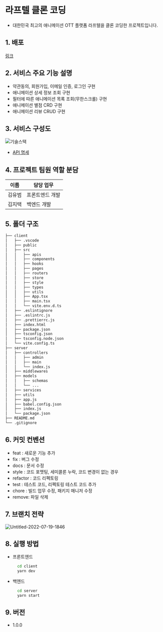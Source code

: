 # 라프텔 클론 코딩

- 대한민국 최고의 애니메이션 OTT 플랫폼 라프텔을 클론 코딩한 프로젝트입니다.

## 1. 배포

[링크](https://fastidious-sopapillas-89e18f.netlify.app/)

## 2. 서비스 주요 기능 설명

- 약관동의, 회원가입, 이메일 인증, 로그인 구현
- 애니메이션 상세 정보 조회 구현
- 필터에 따른 애니메이션 목록 조회(무한스크롤) 구현
- 애니메이션 별점 CRD 구현
- 애니메이션 리뷰 CRUD 구현

## 3. 서비스 구성도

![기술스택](https://res.cloudinary.com/dhfkiaac8/image/upload/v1671376078/skills_tym5ik.png)

- [API 명세](https://github.com/ubububububub/laftel-clone/wiki/API-%EB%AA%85%EC%84%B8)

## 4. 프로젝트 팀원 역할 분담

| 이름   | 담당 업무       |
| ------ | --------------- |
| 김유범 | 프론트엔드 개발 |
| 김지택 | 백엔드 개발     |

## 5. 폴더 구조

```bash
├── client
│   ├── .vscode
│   ├── public
│   ├── src
│   │   ├── apis
│   │   ├── components
│   │   ├── hooks
│   │   ├── pages
│   │   ├── routers
│   │   ├── store
│   │   ├── style
│   │   ├── types
│   │   ├── utils
│   │   ├── App.tsx
│   │   ├── main.tsx
│   │   └── vite.env.d.ts
│   ├── .eslintignore
│   ├── .eslintrc.js
│   ├── .prettierrc.js
│   ├── index.html
│   ├── package.json
│   ├── tsconfig.json
│   ├── tsconfig.node.json
│   └── vite.config.ts
├── server
│   ├── controllers
│   │   ├── admin
│   │   ├── main
│   │   └── index.js
│   ├── middlewares
│   ├── models
│   │   ├── schemas
│   │   └── ...
│   ├── services
│   ├── utils
│   ├── app.js
│   ├── babel.config.json
│   ├── index.js
│   └── package.json
├── README.md
└── .gitignore
```

## 6. 커밋 컨벤션

- feat : 새로운 기능 추가
- fix : 버그 수정
- docs : 문서 수정
- style : 코드 포맷팅, 세미콜론 누락, 코드 변경이 없는 경우
- refactor : 코드 리펙토링
- test : 테스트 코드, 리펙토링 테스트 코드 추가
- chore : 빌드 업무 수정, 패키지 매니저 수정
- remove: 파일 삭제

## 7. 브랜치 전략

![Untitled-2022-07-19-1846](https://res.cloudinary.com/dhfkiaac8/image/upload/v1671371652/Untitled-2022-07-19-1846_rynngp.png)

## 8. 실행 방법

- 프론트엔드
  ```bash
    cd client
    yarn dev
  ```
- 백엔드
  ```bash
    cd server
    yarn start
  ```

## 9. 버전

- 1.0.0
